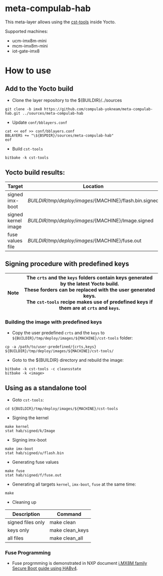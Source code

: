 # meta-compulab-hab

This meta-layer allows using the [cst-tools](https://github.com/compulab-yokneam/cst-tools/tree/master/imx8) inside Yocto.

Supported machines:
* ucm-imx8m-mini
* mcm-imx8m-mini
* iot-gate-imx8

# How to use

## Add to the Yocto build
* Clone the layer repository to the ${BUILDIR}/../sources
```
git clone -b imx8 https://github.com/compulab-yokneam/meta-compulab-hab.git ../sources/meta-compulab-hab
```

* Update `conf/bblayers.conf`
```
cat << eof >> conf/bblayers.conf
BBLAYERS += "\${BSPDIR}/sources/meta-compulab-hab"
eof
```

* Build `cst-tools`
```
bitbake -k cst-tools
```

## Yocto build results:
|Target|Location|
|---|---|
|signed imx-boot|${BUILDIR}/tmp/deploy/images/${MACHINE}/flash.bin.signed|
|signed kernel image|${BUILDIR}/tmp/deploy/images/${MACHINE}/Image.signed|
|fuse values file|${BUILDIR}/tmp/deploy/images/${MACHINE}/fuse.out|


## Signing procedure with predefined keys

|Note|The `crts` and the `keys` folders contain keys generated by the latest Yocto build.<br>These forders can be replaced with the user generated keys.<br>The `cst-tools` recipe makes use of predefined keys if them are at `crts` and `keys`.|
|---|---|

### Building the image with predefined keys

* Copy the user predefined `crts` and the `keys` to `${BUILDIR}/tmp/deploy/images/${MACHINE}/cst-tools` folder:
```
cp -a /path/to/user-predefined/{crts,keys} ${BUILDIR}/tmp/deploy/images/${MACHINE}/cst-tools/
```

* Goto to the ${BUILDIR} directory and rebuild the image:
```
bitbake -k cst-tools -c cleansstate
bitbake -k <image>
```

## Using as a standalone tool

* Goto `cst-tools`:
```
cd ${BUILDIR}/tmp/deploy/images/${MACHINE}/cst-tools
```

* Signing the kernel
```
make kernel
stat hab/signed/k/Image
```

* Signing imx-boot
```
make imx-boot
stat hab/signed/u/flash.bin
```

* Generating fuse values
```
make fuse
stat hab/signed/f/fuse.out
```

* Generating all targets `kernel`, `imx-boot`, `fuse` at the same time:
```
make
```

* Cleaning up

|Description|Command|
|---|---|
| signed files only |make clean|
| keys only |make clean_keys|
| all files |make clean_all|

### Fuse Programming
* Fuse progrmming is demonstrated in NXP document [i.MX8M family Secure Boot guide using HABv4](https://source.codeaurora.org/external/imx/uboot-imx/tree/doc/imx/habv4/guides/mx8m_secure_boot.txt?h=imx_v2020.04_5.4.24_2.1.0).
